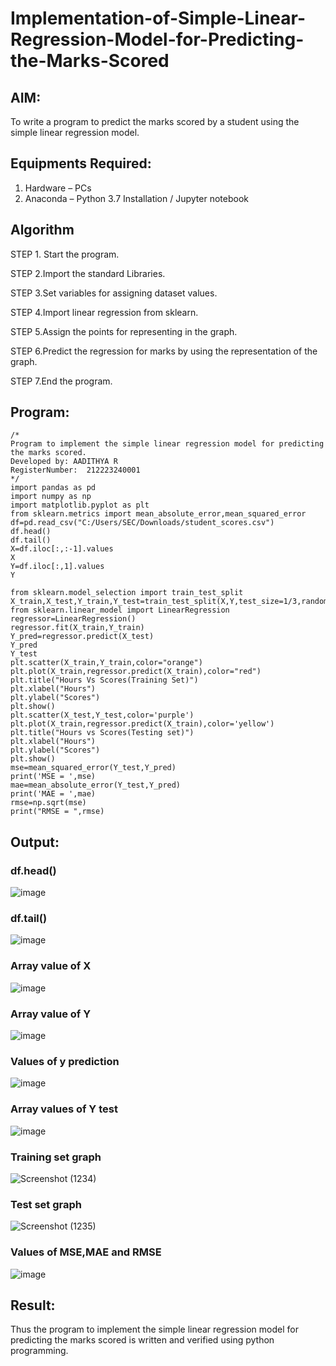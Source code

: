 # Implementation-of-Simple-Linear-Regression-Model-for-Predicting-the-Marks-Scored

## AIM:
To write a program to predict the marks scored by a student using the simple linear regression model.

## Equipments Required:
1. Hardware – PCs
2. Anaconda – Python 3.7 Installation / Jupyter notebook

## Algorithm

STEP 1. Start the program.

STEP 2.Import the standard Libraries.

STEP 3.Set variables for assigning dataset values.

STEP 4.Import linear regression from sklearn.

STEP 5.Assign the points for representing in the graph.

STEP 6.Predict the regression for marks by using the representation of the graph.

STEP 7.End the program.

## Program:
```
/*
Program to implement the simple linear regression model for predicting the marks scored.
Developed by: AADITHYA R
RegisterNumber:  212223240001
*/
import pandas as pd
import numpy as np
import matplotlib.pyplot as plt
from sklearn.metrics import mean_absolute_error,mean_squared_error
df=pd.read_csv("C:/Users/SEC/Downloads/student_scores.csv")
df.head()
df.tail()
X=df.iloc[:,:-1].values
X
Y=df.iloc[:,1].values
Y
```
```
from sklearn.model_selection import train_test_split
X_train,X_test,Y_train,Y_test=train_test_split(X,Y,test_size=1/3,random_state=0)
from sklearn.linear_model import LinearRegression
regressor=LinearRegression()
regressor.fit(X_train,Y_train)
Y_pred=regressor.predict(X_test)
Y_pred
Y_test
plt.scatter(X_train,Y_train,color="orange")
plt.plot(X_train,regressor.predict(X_train),color="red")
plt.title("Hours Vs Scores(Training Set)")
plt.xlabel("Hours")
plt.ylabel("Scores")
plt.show()
plt.scatter(X_test,Y_test,color='purple')
plt.plot(X_train,regressor.predict(X_train),color='yellow')
plt.title("Hours vs Scores(Testing set)")
plt.xlabel("Hours")
plt.ylabel("Scores")
plt.show()
mse=mean_squared_error(Y_test,Y_pred)
print('MSE = ',mse)
mae=mean_absolute_error(Y_test,Y_pred)
print('MAE = ',mae)
rmse=np.sqrt(mse)
print("RMSE = ",rmse)  
```

## Output:
### df.head()
![image](https://github.com/VARSHINI22009118/Implementation-of-Simple-Linear-Regression-Model-for-Predicting-the-Marks-Scored/assets/119401150/b167b189-955e-4a58-98ed-81521b6a2307)

### df.tail()
![image](https://github.com/VARSHINI22009118/Implementation-of-Simple-Linear-Regression-Model-for-Predicting-the-Marks-Scored/assets/119401150/6e5d3991-a656-40dd-b590-f0cde57a9df7)



### Array value of X
![image](https://github.com/VARSHINI22009118/Implementation-of-Simple-Linear-Regression-Model-for-Predicting-the-Marks-Scored/assets/119401150/cbdade85-e2f8-4033-99ca-c150a2540f4d)

### Array value of Y
![image](https://github.com/VARSHINI22009118/Implementation-of-Simple-Linear-Regression-Model-for-Predicting-the-Marks-Scored/assets/119401150/bd500e67-4f89-4d8e-ac02-7a30adb63ea3)

### Values of y prediction
![image](https://github.com/VARSHINI22009118/Implementation-of-Simple-Linear-Regression-Model-for-Predicting-the-Marks-Scored/assets/119401150/0fb49543-18a3-462b-83e8-48da46913b68)



### Array values of Y test
![image](https://github.com/VARSHINI22009118/Implementation-of-Simple-Linear-Regression-Model-for-Predicting-the-Marks-Scored/assets/119401150/b84929fa-8bad-4fdd-8c4c-9c4b27499f28)

### Training set graph
![Screenshot (1234)](https://github.com/VARSHINI22009118/Implementation-of-Simple-Linear-Regression-Model-for-Predicting-the-Marks-Scored/assets/119401150/67edac83-7c77-495f-8a34-0f5d5a7659df)

### Test set graph
![Screenshot (1235)](https://github.com/VARSHINI22009118/Implementation-of-Simple-Linear-Regression-Model-for-Predicting-the-Marks-Scored/assets/119401150/3fc3a7b4-9592-44cb-bd08-0db9b71100c7)

### Values of MSE,MAE and RMSE
![image](https://github.com/VARSHINI22009118/Implementation-of-Simple-Linear-Regression-Model-for-Predicting-the-Marks-Scored/assets/119401150/be305b14-73bf-4a15-ae7f-7ade05dfec07)

## Result:
Thus the program to implement the simple linear regression model for predicting the marks scored is written and verified using python programming.
